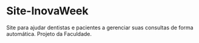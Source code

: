 # Site-InovaWeek
Site para ajudar dentistas e pacientes a gerenciar suas consultas de forma automática. Projeto da Faculdade.

